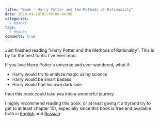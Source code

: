 ```yaml
---
title: "Book - Harry Potter and the Methods of Rationality"
date: 2020-04-20T05:00:00-04:00
categories:
  - #books
tags:
  - #books
comments: true
---
```


Just finished reading "Harry Potter and the Methods of Rationality". This is by far the best
funfic I've ever read.

If you love Harry Potter's universe and ever wondered, what if:
* Harry would try to analyze magic using science
* Harry would be smart badass
* Harry would had his own dark side

then this book could take you into a wonderful journey.

I highly recommend reading this book, or at least giving it a try(and try to get to at least chapter 10),
especially since this book is free and available both in [English](http://www.hpmor.com/) and [Russian](https://hpmor.ru/).
